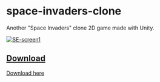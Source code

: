 # space-invaders-clone
Another "Space Invaders" clone 2D game made with Unity. 

<a href='https://postimg.cc/GTrCWVGY' target='_blank'><img src='https://i.postimg.cc/C5nxqVKv/SE-screen1.jpg' border='0' alt='SE-screen1'/></a>


<h2><u>Download</u></h2>
<a href="https://drive.google.com/file/d/1ijmI-DTmXDXf0YPMW9NjuKZL42eZfy6L/view?usp=sharing">Download here</a> 


